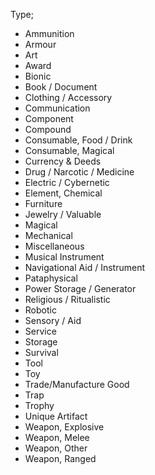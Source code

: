 Type;
- Ammunition
- Armour
- Art
- Award
- Bionic
- Book / Document
- Clothing / Accessory
- Communication
- Component
- Compound
- Consumable, Food / Drink
- Consumable, Magical
- Currency & Deeds
- Drug / Narcotic / Medicine
- Electric / Cybernetic
- Element, Chemical
- Furniture
- Jewelry / Valuable
- Magical
- Mechanical
- Miscellaneous
- Musical Instrument
- Navigational Aid / Instrument
- Pataphysical
- Power Storage / Generator
- Religious / Ritualistic
- Robotic
- Sensory / Aid
- Service
- Storage
- Survival 
- Tool
- Toy
- Trade/Manufacture Good
- Trap
- Trophy
- Unique Artifact
- Weapon, Explosive
- Weapon, Melee
- Weapon, Other
- Weapon, Ranged
